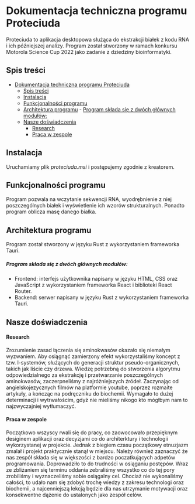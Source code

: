# Dokumentacja techniczna programu Proteciuda
Proteciuda to aplikacja desktopowa służąca do ekstrakcji białek z kodu RNA i ich późniejszej analizy. Program został stworzony w ramach konkursu Motorola Science Cup 2022 jako zadanie z dziedziny bioinformatyki.


## Spis treści
- [Dokumentacja techniczna programu Proteciuda](#dokumentacja-techniczna-programu-proteciuda)
  - [Spis treści](#spis-treści)
  - [Instalacja](#instalacja)
  - [Funkcjonalności programu](#funkcjonalności-programu)
  - [Architektura programu](#architektura-programu)
        - [Program składa się z dwóch głównych modułów:](#program-składa-się-z-dwóch-głównych-modułów)
  - [Nasze doświadczenia](#nasze-doświadczenia)
      - [Research](#research)
      - [Praca w zespole](#praca-w-zespole)


## Instalacja
Uruchamiamy plik *proteciuda.msi* i postępujemy zgodnie z kreatorem.


## Funkcjonalności programu
Program pozwala na wczytanie sekwencji RNA, wyodrębnienie z niej poszczególnych białek i wyświetlenie ich wzorów strukturalnych. Ponadto program oblicza masę danego białka.


## Architektura programu
Program został stworzony w języku Rust z wykorzystaniem frameworka Tauri.

##### Program składa się z dwóch głównych modułów:
 - Frontend: interfejs użytkownika napisany w języku HTML, CSS oraz JavaScript z wykorzystaniem frameworka React i biblioteki React Router.
 - Backend: serwer napisany w języku Rust z wykorzystaniem frameworka Tauri.

## Nasze doświadczenia
#### Research 
Zrozumienie zasad łączenia się aminokwasów okazało się niemałym wyzwaniem. Aby osiągnąć zamierzony efekt wykorzystaliśmy koncept z tzw. l-systemów, służących do generacji struktur pseudo-organicznych, takich jak liście czy drzewa. 
Wiedzę potrzebną do stworzenia algorytmu odpowiedzialnego za ekstrakcję i przetwarzanie poszczególnych aminokwasów, zaczerpneliśmy z najróżniejszych źródeł. Zaczynając od angielskojezycznych filmów na platformie youtube, poprzez rozmaite artykuły, a kończąc na podręczniku do biochemii.
Wymagało to dużej determinacji i wytrwałościm, gdyż nie mieliśmy nikogo kto mógłbym nam to najzwyczajniej wytłumaczyć.
#### Praca w zespole
Początkowo wszyscy rwali się do pracy, co zaowocowało przepięknym desiginem aplikacji oraz decyzjami co do architerktury i technologii wykorzystanej w projekcie. Jednak z biegiem czasu początkowy etnuzjazm zmalał i projekt praktycznie stanął w miejscu. Należy również zaznaczyć że nas zespół składa się w większości z bardzo poczatkujących adpetów programowania. Doprowadziło to do trudności w osiąganiu postępów. 
Wraz ze zbliżaniem się terminu oddania zebraliśmy wszystko co do tej pory zrobiliśmy i wyznaczeliśmy sobie osiągalny cel. Chociaż nie wykonaliśmy całości, to udało nam się zdobyć trochę wiedzy z zakresu technologi oraz biochemii, a najcenniejszą lekcją  będzie dla nas utrzymanie motywacji oraz konsekwentne dążenie do ustalonych jako zespół celów. 